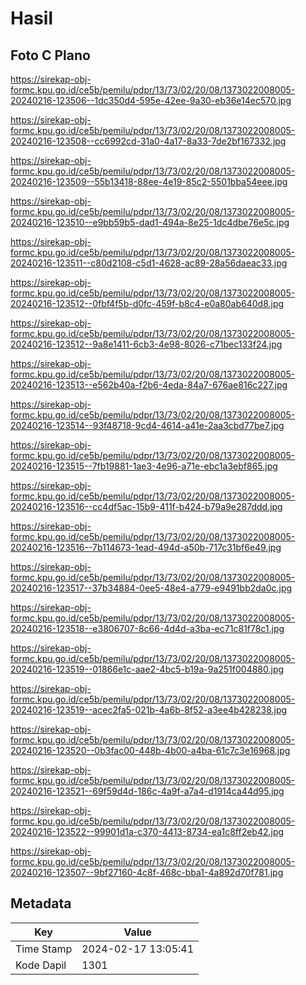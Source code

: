 # Hasil

## Foto C Plano

https://sirekap-obj-formc.kpu.go.id/ce5b/pemilu/pdpr/13/73/02/20/08/1373022008005-20240216-123506--1dc350d4-595e-42ee-9a30-eb36e14ec570.jpg

https://sirekap-obj-formc.kpu.go.id/ce5b/pemilu/pdpr/13/73/02/20/08/1373022008005-20240216-123508--cc6992cd-31a0-4a17-8a33-7de2bf167332.jpg

https://sirekap-obj-formc.kpu.go.id/ce5b/pemilu/pdpr/13/73/02/20/08/1373022008005-20240216-123509--55b13418-88ee-4e19-85c2-5501bba54eee.jpg

https://sirekap-obj-formc.kpu.go.id/ce5b/pemilu/pdpr/13/73/02/20/08/1373022008005-20240216-123510--e9bb59b5-dad1-494a-8e25-1dc4dbe76e5c.jpg

https://sirekap-obj-formc.kpu.go.id/ce5b/pemilu/pdpr/13/73/02/20/08/1373022008005-20240216-123511--c80d2108-c5d1-4628-ac89-28a56daeac33.jpg

https://sirekap-obj-formc.kpu.go.id/ce5b/pemilu/pdpr/13/73/02/20/08/1373022008005-20240216-123512--0fbf4f5b-d0fc-459f-b8c4-e0a80ab640d8.jpg

https://sirekap-obj-formc.kpu.go.id/ce5b/pemilu/pdpr/13/73/02/20/08/1373022008005-20240216-123512--9a8e1411-6cb3-4e98-8026-c71bec133f24.jpg

https://sirekap-obj-formc.kpu.go.id/ce5b/pemilu/pdpr/13/73/02/20/08/1373022008005-20240216-123513--e562b40a-f2b6-4eda-84a7-676ae816c227.jpg

https://sirekap-obj-formc.kpu.go.id/ce5b/pemilu/pdpr/13/73/02/20/08/1373022008005-20240216-123514--93f48718-9cd4-4614-a41e-2aa3cbd77be7.jpg

https://sirekap-obj-formc.kpu.go.id/ce5b/pemilu/pdpr/13/73/02/20/08/1373022008005-20240216-123515--7fb19881-1ae3-4e96-a71e-ebc1a3ebf865.jpg

https://sirekap-obj-formc.kpu.go.id/ce5b/pemilu/pdpr/13/73/02/20/08/1373022008005-20240216-123516--cc4df5ac-15b9-411f-b424-b79a9e287ddd.jpg

https://sirekap-obj-formc.kpu.go.id/ce5b/pemilu/pdpr/13/73/02/20/08/1373022008005-20240216-123516--7b114673-1ead-494d-a50b-717c31bf6e49.jpg

https://sirekap-obj-formc.kpu.go.id/ce5b/pemilu/pdpr/13/73/02/20/08/1373022008005-20240216-123517--37b34884-0ee5-48e4-a779-e9491bb2da0c.jpg

https://sirekap-obj-formc.kpu.go.id/ce5b/pemilu/pdpr/13/73/02/20/08/1373022008005-20240216-123518--e3806707-8c66-4d4d-a3ba-ec71c81f78c1.jpg

https://sirekap-obj-formc.kpu.go.id/ce5b/pemilu/pdpr/13/73/02/20/08/1373022008005-20240216-123519--01866e1c-aae2-4bc5-b19a-9a251f004880.jpg

https://sirekap-obj-formc.kpu.go.id/ce5b/pemilu/pdpr/13/73/02/20/08/1373022008005-20240216-123519--acec2fa5-021b-4a6b-8f52-a3ee4b428238.jpg

https://sirekap-obj-formc.kpu.go.id/ce5b/pemilu/pdpr/13/73/02/20/08/1373022008005-20240216-123520--0b3fac00-448b-4b00-a4ba-61c7c3e16968.jpg

https://sirekap-obj-formc.kpu.go.id/ce5b/pemilu/pdpr/13/73/02/20/08/1373022008005-20240216-123521--69f59d4d-186c-4a9f-a7a4-d1914ca44d95.jpg

https://sirekap-obj-formc.kpu.go.id/ce5b/pemilu/pdpr/13/73/02/20/08/1373022008005-20240216-123522--99901d1a-c370-4413-8734-ea1c8ff2eb42.jpg

https://sirekap-obj-formc.kpu.go.id/ce5b/pemilu/pdpr/13/73/02/20/08/1373022008005-20240216-123507--9bf27160-4c8f-468c-bba1-4a892d70f781.jpg


## Metadata

| Key        | Value               |
| ---------- | ------------------- |
| Time Stamp | 2024-02-17 13:05:41 |
| Kode Dapil | 1301                |



